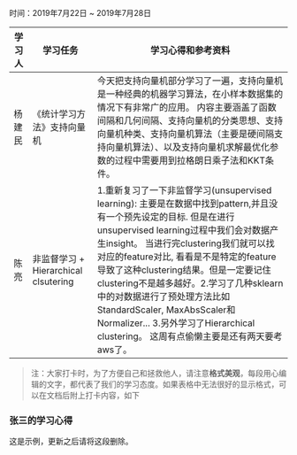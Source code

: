 时间：2019年7月22日 ~ 2019年7月28日

学习人|学习任务|学习心得和参考资料
------ | ------ | ------ 
杨建民 | 《统计学习方法》支持向量机 | 今天把支持向量机部分学习了一遍，支持向量机是一种经典的机器学习算法，在小样本数据集的情况下有非常广的应用。 内容主要涵盖了函数间隔和几何间隔、支持向量机的分类思想、支持向量机种类、支持向量机算法（主要是硬间隔支持向量机算法）、以及支持向量机求解最优化参数的过程中需要用到拉格朗日乘子法和KKT条件。
陈亮 | 非监督学习 + Hierarchical clsutering | 1.重新复习了一下非监督学习(unsupervised learning): 主要是在数据中找到pattern,并且没有一个预先设定的目标. 但是在进行unsupervised learning过程中我们会对数据产生insight。 当进行完clustering我们就可以找对应的feature对比, 看看是不是特定的feature导致了这种clustering结果。但是一定要记住clustering不是越多越好。2.学习了几种sklearn中的对数据进行了预处理方法比如StandardScaler, MaxAbsScaler和Normalizer... 3.另外学习了Hierarchical clustering。 这周有点偷懒主要是还有两天要考aws了。
> 注：大家打卡时，为了方便自己和拯救他人，请注意**格式美观**，每段用心编辑的文字，都代表了我们的学习态度。如果表格中无法很好的显示格式，可以在文档后附上打卡内容，如下

### 张三的学习心得
这是示例，更新之后请将这段删除。
